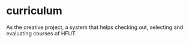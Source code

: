 curriculum
==========

As the creative project, a system that helps checking out, selecting and evaluating courses of HFUT.
